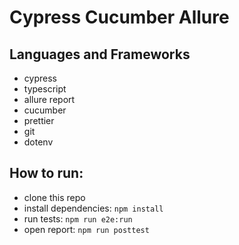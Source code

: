 # Cypress Cucumber Allure

## Languages and Frameworks

-   cypress
-   typescript
-   allure report
-   cucumber
-   prettier
-   git
-   dotenv

## How to run:

-   clone this repo
-   install dependencies: `npm install`
-   run tests: `npm run e2e:run`
-   open report: `npm run posttest`
